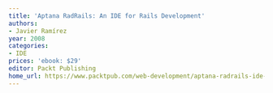 ```yaml
---
title: 'Aptana RadRails: An IDE for Rails Development'
authors:
- Javier Ramírez
year: 2008
categories:
- IDE
prices: 'ebook: $29'
editor: Packt Publishing
home_url: https://www.packtpub.com/web-development/aptana-radrails-ide-rails-development
---
```

